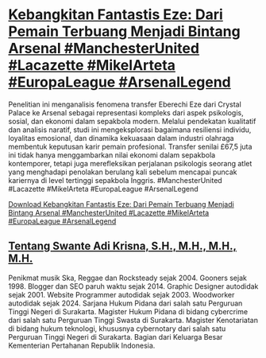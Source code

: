 # [Kebangkitan Fantastis Eze: Dari Pemain Terbuang Menjadi Bintang Arsenal #ManchesterUnited #Lacazette #MikelArteta #EuropaLeague #ArsenalLegend](https://swanteadikrisna.com/arsenal/website/43/kebangkitan-fantastis-eze-dari-pemain-terbuang-menjadi-bintang-arsenal/)

Penelitian ini menganalisis fenomena transfer Eberechi Eze dari Crystal Palace ke Arsenal sebagai representasi kompleks dari aspek psikologis, sosial, dan ekonomi dalam sepakbola modern. Melalui pendekatan kualitatif dan analisis naratif, studi ini mengeksplorasi bagaimana resiliensi individu, loyalitas emosional, dan dinamika kekuasaan dalam industri olahraga membentuk keputusan karir pemain profesional. Transfer senilai £67,5 juta ini tidak hanya menggambarkan nilai ekonomi dalam sepakbola kontemporer, tetapi juga merefleksikan perjalanan psikologis seorang atlet yang menghadapi penolakan berulang kali sebelum mencapai puncak kariernya di level tertinggi sepakbola Inggris. #ManchesterUnited #Lacazette #MikelArteta #EuropaLeague #ArsenalLegend 

[Download Kebangkitan Fantastis Eze: Dari Pemain Terbuang Menjadi Bintang Arsenal #ManchesterUnited #Lacazette #MikelArteta #EuropaLeague #ArsenalLegend](https://swanteadikrisna.com/arsenal/website/43/kebangkitan-fantastis-eze-dari-pemain-terbuang-menjadi-bintang-arsenal/)


## [Tentang Swante Adi Krisna, S.H., M.H., M.H., M.H.](https://swanteadikrisna.com/)

Penikmat musik Ska, Reggae dan Rocksteady sejak 2004. Gooners sejak 1998. Blogger dan SEO paruh waktu sejak 2014. Graphic Designer autodidak sejak 2001. Website Programmer autodidak sejak 2003. Woodworker autodidak sejak 2024. Sarjana Hukum Pidana dari salah satu Perguruan Tinggi Negeri di Surakarta. Magister Hukum Pidana di bidang cybercrime dari salah satu Perguruan Tinggi Swasta di Surakarta. Magister Kenotariatan di bidang hukum teknologi, khususnya cybernotary dari salah satu Perguruan Tinggi Negeri di Surakarta. Bagian dari Keluarga Besar Kementerian Pertahanan Republik Indonesia.